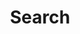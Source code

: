 ---
title: "Search"
layout: "search"  # Necessary for search
summary: "search"
placeholder: "Type to search..."
---